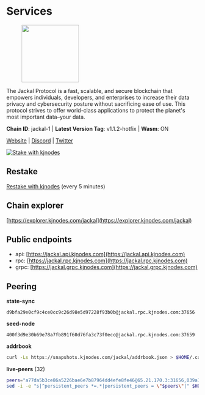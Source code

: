 # Services

<figure><img src="https://raw.githubusercontent.com/kj89/testnet_manuals/main/pingpub/logos/jackal.png" width="150" alt=""><figcaption></figcaption></figure>

The Jackal Protocol is a fast, scalable, and secure blockchain that empowers  individuals, developers, and enterprises to increase their data privacy and  cybersecurity posture without sacrificing ease of use. This protocol strives  to offer world-class applications to protect the planet's most important data–your data.

**Chain ID**: jackal-1 | **Latest Version Tag**: v1.1.2-hotfix | **Wasm**: ON

[Website](https://jackalprotocol.com) | [Discord](https://discord.com/invite/5GKym3p6rj) | [Twitter](https://twitter.com/Jackal_Protocol)

[![Stake with kjnodes](https://i.ibb.co/cr44Q8j/button-stake-with-kjnodes.png)](https://restake.app/jackal/jklvaloper1tr3wm3mdkz0tda6t7vavqnn7fe2g4un0f67xmt)

## Restake

[Restake with kjnodes](https://restake.app/jackal/jklvaloper1tr3wm3mdkz0tda6t7vavqnn7fe2g4un0f67xmt) (every 5 minutes)
## Chain explorer
[https://explorer.kjnodes.com/jackal](https://explorer.kjnodes.com/jackal)

## Public endpoints

* api: [https://jackal.api.kjnodes.com](https://jackal.api.kjnodes.com)
* rpc: [https://jackal.rpc.kjnodes.com](https://jackal.rpc.kjnodes.com)
* grpc: [https://jackal.grpc.kjnodes.com](https://jackal.grpc.kjnodes.com)

## Peering

**state-sync**

```text
d9bfa29e0cf9c4ce0cc9c26d98e5d97228f93b0b@jackal.rpc.kjnodes.com:37656
```

**seed-node**

```text
400f3d9e30b69e78a7fb891f60d76fa3c73f0ecc@jackal.rpc.kjnodes.com:37659
```

**addrbook**
```bash
curl -Ls https://snapshots.kjnodes.com/jackal/addrbook.json > $HOME/.canine/config/addrbook.json
```

**live-peers** (32)
```bash
peers="a77da5b3ce86a5226bae6e7b87964dd4efe8fe46@65.21.170.3:31656,039a1c4f438c1ecc2dd901e7316d16fdafadfdab@104.193.254.36:27656,d9bfa29e0cf9c4ce0cc9c26d98e5d97228f93b0b@65.109.88.38:37656,24d557203af1734d8a9e94d1819f0920ee66845c@185.252.235.83:27656,4bfc9e0f762e952b76daee87e9ffd081d2974f75@5.95.112.194:26656,11c23c5341d0ac69f9ebb3be9afa7fe0e134ece0@94.79.54.137:28656,159834da1073b793a9f6730841d827802051ed75@198.244.178.213:26656,7574e0ab179fc6cc47ac89284f4641790218540e@18.163.165.245:26626,599b3440878a2074e0185b48b6d51a896642a058@65.108.70.119:26656,0faa7f1099de2e02deebe09fcb52863056333265@144.202.72.17:26616,399068f8371dce4ae5d7cd7da2c965e765e68f4b@65.108.238.102:17556,68b81df146d915f599775a18953bbefbd49d024a@193.70.33.64:17556,ff94a29e02de8369faf37c76d3c97684bbd51bd6@185.16.38.165:17556,a877c11ecef83401dcc96c4499874ebc3f13367b@116.202.36.240:10756,173c43436e2287f3660c344a5fd2386da4a61968@65.109.92.241:11126,ebc272824924ea1a27ea3183dd0b9ba713494f83@95.214.55.198:26906,588e509e3a8c1dc4ba938779bf569cd9f6f0f4be@212.23.222.109:26256,8cb23f8ba742452f2f81f019a648f0660fabfd46@65.109.106.155:26656,d39fecbc409541de13fa644d90066d4dabe08262@95.165.89.222:24475,dd3cab79ffae0aed4f519503b66e9403c69eeb14@85.237.193.101:25565,dd7e72f0a71476e51c0a601a40d6fc02a1ae1a95@65.108.6.45:60856,ee2ef67b49cbc7b4af7ff0b7321870a5d9ae69a5@65.108.138.80:17556,26b6255375a592c3b0664bd474a6975f468c3785@88.99.164.158:11126,a2afb42b65da7013eca54778ce01dfb877c2a82a@154.12.227.132:37656,a79da224ad9d4501dbf1d547986ebec55d56b951@135.181.128.114:17556,b511a0e15ac7afad376d9ea21d43bcc5f4ad06b5@65.109.122.105:61756,4a0fb6863526b3370b3f0dcba6bc2d548a363974@65.109.52.56:2506,c2842c76779913e05fa4256e3caab852e1782951@202.61.194.254:60756,709d70730cbcbefd10071d316fd099160b84aced@203.135.152.216:26656,460cf6a14f3fa0f3882400fbdcb80033105cac79@178.154.241.46:26656,7adbbe1a5f867a0befcf1fd94f395dd8257d718f@73.40.151.121:15656,ac6e9b3fc2d18f51aa8d6f98bae9e05acfac97e1@217.131.117.217:26656"
sed -i -e "s|^persistent_peers *=.*|persistent_peers = \"$peers\"|" $HOME/.canine/config/config.toml
```
